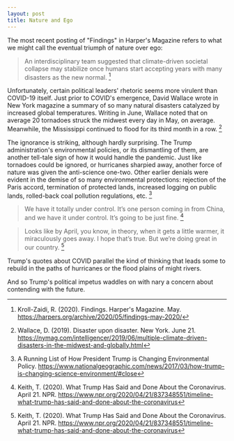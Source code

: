 ```yaml
---
layout: post
title: Nature and Ego
---
```


The most recent posting of "Findings" in Harper's Magazine refers to what we might call the eventual triumph of nature over ego:

> An interdisciplinary team suggested that climate-driven societal collapse may stabilize once humans start accepting years with many disasters as the new normal. [^1]

Unfortunately, certain political leaders' rhetoric seems more virulent than COVID-19 itself. Just prior to COVID's emergence, David Wallace wrote in New York magazine a summary of so many natural disasters catalyzed by increased global temperatures. Writing in June, Wallace noted that on average 20 tornadoes struck the midwest every day in May, on average. Meanwhile, the Mississippi continued to flood for its third month in a row. [^2] 

The ignorance is striking, although hardly surprising. The Trump administration's environmental policies, or its dismantling of them, are another tell-tale sign of how it would handle the pandemic. Just like tornadoes could be ignored, or hurricanes sharpied away, another force of nature was given the anti-science one-two. Other earlier denials were evident in the demise of so many environmental protections: rejection of the Paris accord, termination of protected lands, increased logging on public lands, rolled-back coal pollution regulations, etc. [^3]  

> We have it totally under control. It’s one person coming in from China, and we have it under control. It’s going to be just fine. [^4]

> Looks like by April, you know, in theory, when it gets a little warmer, it miraculously goes away. I hope that’s true. But we’re doing great in our country. [^4]

Trump's quotes about COVID parallel the kind of thinking that leads some to rebuild in the paths of hurricanes or the flood plains of might rivers.

And so Trump's political impetus waddles on with nary a concern about contending with the future. 


[^1]: Kroll-Zaidi, R. (2020). Findings. Harper's Magazine. May. https://harpers.org/archive/2020/05/findings-may-2020/
[^2]: Wallace, D. (2019). Disaster upon disaster. New York. June 21. https://nymag.com/intelligencer/2019/06/multiple-climate-driven-disasters-in-the-midwest-and-globally.html
[^3]: A Running List of How President Trump is Changing Environmental Policy. https://www.nationalgeographic.com/news/2017/03/how-trump-is-changing-science-environment/#close
[^4]: Keith, T. (2020). What Trump Has Said and Done About the Coronavirus. April 21. NPR.  https://www.npr.org/2020/04/21/837348551/timeline-what-trump-has-said-and-done-about-the-coronavirus
 
